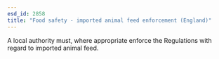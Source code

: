 ```yaml
---
esd_id: 2858
title: "Food safety - imported animal feed enforcement (England)"
---
```


A local authority must, where appropriate enforce the Regulations with regard to imported animal feed.

